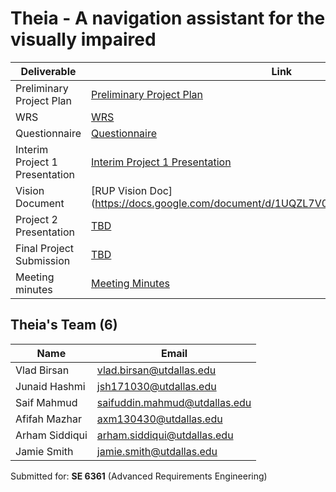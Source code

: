 # Theia - A navigation assistant for the visually impaired

| Deliverable                    | Link     |
|--------------------------------|----------|
| Preliminary Project Plan       | [Preliminary Project Plan](https://docs.google.com/document/d/1SubQX0KlnfcZbx6HlVOSJUnOCkbfEqPWyCepi641Q8Y/edit?usp=sharing) |
| WRS                            | [WRS](https://docs.google.com/document/d/1_SvsR7SZpzK7uP2rQTP0UaBCqiH_-nrheVz0AFow0-I/edit?usp=sharing) |
| Questionnaire                  | [Questionnaire](https://docs.google.com/document/d/1iEqlytCIsDJGcjgmTj1x4-YFoYm7hgmuxAhIgjvlpyU/edit?usp=sharing) |
| Interim Project 1 Presentation | [Interim Project 1 Presentation](https://docs.google.com/presentation/d/14eD3tIq1FeSbUasrsV5U_k0uFTzYDr-pJvHEwGmp-TI/edit?usp=sharing) |
| Vision Document                | [RUP Vision Doc] (https://docs.google.com/document/d/1UQZL7V03rZzPtLahYc3z_6iZAiDeauLk/) |
| Project 2 Presentation         | [TBD](#) |
| Final Project Submission       | [TBD](#) |
| Meeting minutes                | [Meeting Minutes](https://docs.google.com/document/d/1EePnPKVRw0j4Sw_HVdntGlQfXQtQcxspnk1i3y6dQXc/edit?usp=sharing) |

## Theia's Team (6)

| Name           | Email                                                                 |
|----------------|-----------------------------------------------------------------------|
| Vlad Birsan    | [vlad.birsan@utdallas.edu](mailto:vlad.birsan@utdallas.edu)           |
| Junaid Hashmi  | [jsh171030@utdallas.edu](mailto:jsh171030@utdallas.edu)               |
| Saif Mahmud    | [saifuddin.mahmud@utdallas.edu](mailto:saifuddin.mahmud@utdallas.edu) |
| Afifah Mazhar  | [axm130430@utdallas.edu](mailto:axm130430@utdallas.edu)               |
| Arham Siddiqui | [arham.siddiqui@utdallas.edu](mailto:arham.siddiqui@utdallas.edu)     |
| Jamie Smith    | [jamie.smith@utdallas.edu](mailto:jamie.smith@utdallas.edu)           |

Submitted for: **SE 6361** (Advanced Requirements Engineering)
